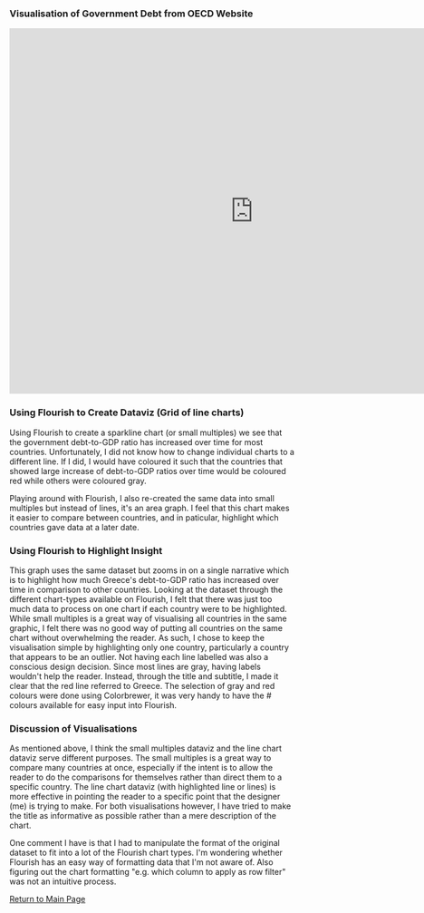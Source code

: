 ### Visualisation of Government Debt from OECD Website

<iframe src="https://data.oecd.org/chart/6syG" width="860" height="645" style="border: 0" mozallowfullscreen="true" webkitallowfullscreen="true" allowfullscreen="true"><a href="https://data.oecd.org/chart/6syG" target="_blank">OECD Chart: General government debt, Total, % of GDP, Annual, 2018</a></iframe>

### Using Flourish to Create Dataviz (Grid of line charts)

Using Flourish to create a sparkline chart (or small multiples) we see that the government debt-to-GDP ratio has increased over time for most countries. Unfortunately, I did not know how to change individual charts to a different line. If I did, I would have coloured it such that the countries that showed large increase of debt-to-GDP ratios over time would be coloured red while others were coloured gray. 

<div class="flourish-embed flourish-chart" data-src="visualisation/7244259"><script src="https://public.flourish.studio/resources/embed.js"></script></div>

Playing around with Flourish, I also re-created the same data into small multiples but instead of lines, it's an area graph. I feel that this chart makes it easier to compare between countries, and in paticular, highlight which countries gave data at a later date. 

<div class="flourish-embed flourish-chart" data-src="visualisation/7244564"><script src="https://public.flourish.studio/resources/embed.js"></script></div>

### Using Flourish to Highlight Insight 

This graph uses the same dataset but zooms in on a single narrative which is to highlight how much Greece's debt-to-GDP ratio has increased over time in comparison to other countries. Looking at the dataset through the different chart-types available on Flourish, I felt that there was just too much data to process on one chart if each country were to be highlighted. While small multiples is a great way of visualising all countries in the same graphic, I felt there was no good way of putting all countries on the same chart without overwhelming the reader. As such, I chose to keep the visualisation simple by highlighting only one country, particularly a country that appears to be an outlier. Not having each line labelled was also a conscious design decision. Since most lines are gray, having labels wouldn't help the reader. Instead, through the title and subtitle, I made it clear that the red line referred to Greece. The selection of gray and red colours were done using Colorbrewer, it was very handy to have the # colours available for easy input into Flourish. 

<div class="flourish-embed flourish-chart" data-src="visualisation/7244954"><script src="https://public.flourish.studio/resources/embed.js"></script></div>

### Discussion of Visualisations

As mentioned above, I think the small multiples dataviz and the line chart dataviz serve different purposes. The small multiples is a great way to compare many countries at once, especially if the intent is to allow the reader to do the comparisons for themselves rather than direct them to a specific country. The line chart dataviz (with highlighted line or lines) is more effective in pointing the reader to a specific point that the designer (me) is trying to make. For both visualisations however, I have tried to make the title as informative as possible rather than a mere description of the chart. 

One comment I have is that I had to manipulate the format of the original dataset to fit into a lot of the Flourish chart types. I'm wondering whether Flourish has an easy way of formatting data that I'm not aware of. Also figuring out the chart formatting "e.g. which column to apply as row filter" was not an intuitive process. 

[Return to Main Page](/README.md)
